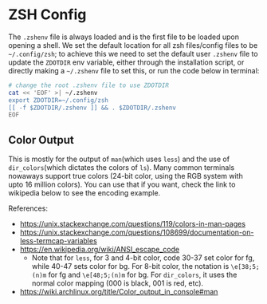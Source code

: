 # ZSH Config
The `.zshenv` file is always loaded and is the first file to be loaded upon opening a shell. We set the default location for all zsh files/config files to be `~/.config/zsh`; to achieve this we need to set the default user `.zshenv` file to update the `ZDOTDIR` env variable, either through the installation script, or directly making a `~/.zshenv` file to set this, or run the code below in terminal:
```zsh
# change the root .zshenv file to use ZDOTDIR
cat << 'EOF' >| ~/.zshenv
export ZDOTDIR=~/.config/zsh
[[ -f $ZDOTDIR/.zshenv ]] && . $ZDOTDIR/.zshenv
EOF
```
## Color Output
This is mostly for the output of `man`(which uses `less`) and the use of `dir_colors`(which dictates the colors of `ls`).
Many common terminals nowaways support true colors (24-bit color, using the RGB system with upto 16 million colors). You can use that if you want, check the link to wikipedia below to see the encoding example.

References:
- https://unix.stackexchange.com/questions/119/colors-in-man-pages
- https://unix.stackexchange.com/questions/108699/documentation-on-less-termcap-variables
- https://en.wikipedia.org/wiki/ANSI_escape_code
    * Note that for `less`, for 3 and 4-bit color, code 30-37 set color for fg, while 40-47 sets color for bg. For 8-bit color, the notation is `\e[38;5;(n)m` for fg and `\e[48;5;(n)m` for bg. For `dir_colors`, it uses the normal color mapping (000 is black, 001 is red, etc).
- https://wiki.archlinux.org/title/Color_output_in_console#man
